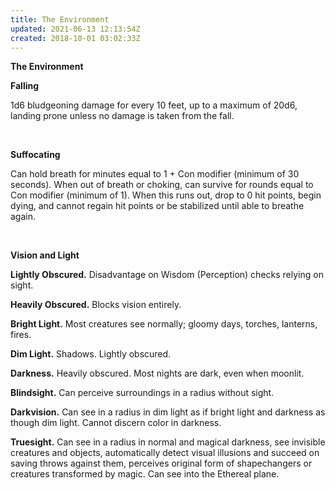 ```yaml
---
title: The Environment
updated: 2021-06-13 12:13:54Z
created: 2018-10-01 03:02:33Z
---
```


**The Environment**

**Falling**

1d6 bludgeoning damage for every 10 feet, up to a maximum of 20d6, landing prone unless no damage is taken from the fall.

 

**Suffocating**

Can hold breath for minutes equal to 1 + Con modifier (minimum of 30 seconds). When out of breath or choking, can survive for rounds equal to Con modifier (minimum of 1). When this runs out, drop to 0 hit points, begin dying, and cannot regain hit points or be stabilized until able to breathe again.

 

**Vision and Light**

**Lightly Obscured.** Disadvantage on Wisdom (Perception) checks relying on sight.

**Heavily Obscured.** Blocks vision entirely.

**Bright Light.** Most creatures see normally; gloomy days, torches, lanterns, fires.

**Dim Light.** Shadows. Lightly obscured.

**Darkness.** Heavily obscured. Most nights are dark, even when moonlit.

**Blindsight.** Can perceive surroundings in a radius without sight.

**Darkvision.** Can see in a radius in dim light as if bright light and darkness as though dim light. Cannot discern color in darkness.

**Truesight.** Can see in a radius in normal and magical darkness, see invisible creatures and objects, automatically detect visual illusions and succeed on saving throws against them, perceives original form of shapechangers or creatures transformed by magic. Can see into the Ethereal plane.

 
